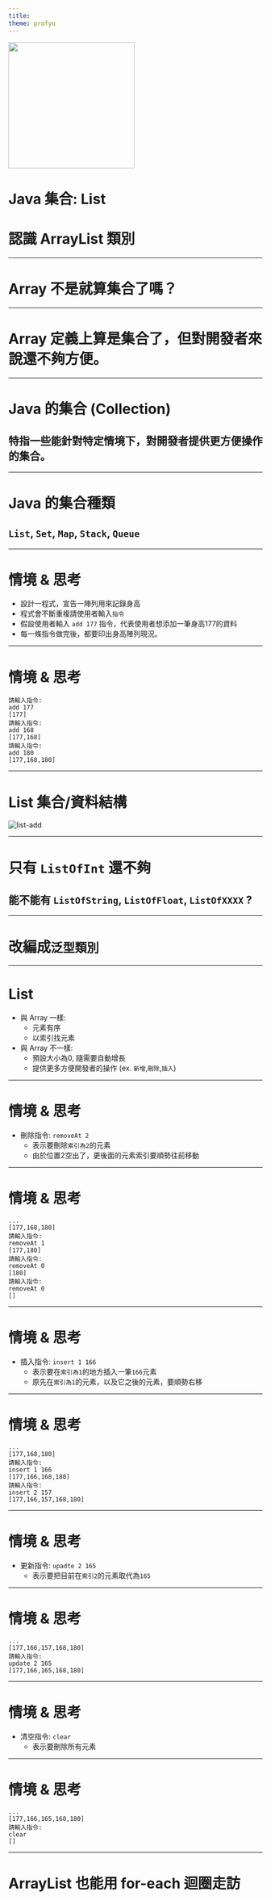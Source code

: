 ```yaml
---
title:  
theme: profyu
---
```


<!-- .slide: data-background="assets/background.png" -->
<img style='border:none;background:none;box-shadow:none;' src='assets/logo.svg' width="250"/>

# Java 集合: List
# 認識 ArrayList 類別

---

# Array 不是就算集合了嗎？

---

# Array 定義上算是集合了，但對開發者來說還不夠方便。

---

# Java 的集合 (Collection) 
## 特指一些能針對特定情境下，對開發者提供更方便操作的集合。

---

# Java 的集合種類
## `List`, `Set`, `Map`, `Stack`, `Queue`

---

# 情境 & 思考

* 設計一程式，宣告一陣列用來記錄身高
* 程式會不斷重複請使用者輸入`指令`
* 假設使用者輸入 `add 177` 指令，代表使用者想添加一筆身高177的資料
* 每一條指令做完後，都要印出身高陣列現況。

---

# 情境 & 思考

```
請輸入指令:
add 177
[177]
請輸入指令:
add 168
[177,168]
請輸入指令:
add 180
[177,168,180]
```

---

# List 集合/資料結構

![list-add](assets/list-add.png)

---

# 只有 `ListOfInt` 還不夠
## 能不能有 `ListOfString`, `ListOfFloat`, `ListOfXXXX` ?

---

# 改編成`泛型類別`

---

# List

* 與 Array 一樣:
  * 元素有序
  * 以索引找元素
* 與 Array 不一樣:
  * 預設大小為0, 隨需要自動增長
  * 提供更多方便開發者的操作 (ex. `新增`,`刪除`,`插入`)

---

# 情境 & 思考

* 刪除指令: `removeAt 2`
  * 表示要刪除`索引為2`的元素
  * 由於位置2空出了，更後面的元素索引要順勢往前移動

---

# 情境 & 思考

```
...
[177,168,180]
請輸入指令:
removeAt 1
[177,180]
請輸入指令:
removeAt 0
[180]
請輸入指令:
removeAt 0
[]
```

---

# 情境 & 思考

* 插入指令: `insert 1 166`
  * 表示要在`索引為1`的地方插入一筆`166`元素
  * 原先在`索引為1`的元素，以及它之後的元素，要順勢右移

---

# 情境 & 思考

```
...
[177,168,180]
請輸入指令:
insert 1 166
[177,166,168,180]
請輸入指令:
insert 2 157
[177,166,157,168,180]
```

---

# 情境 & 思考

* 更新指令: `upadte 2 165`
  * 表示要把目前在`索引2`的元素取代為`165`

---

# 情境 & 思考

```
...
[177,166,157,168,180]
請輸入指令:
update 2 165
[177,166,165,168,180]
```

---

# 情境 & 思考

* 清空指令: `clear`
  * 表示要刪除所有元素

---

# 情境 & 思考

```
...
[177,166,165,168,180]
請輸入指令:
clear
[]
```

---

# ArrayList 也能用 for-each 迴圈走訪

